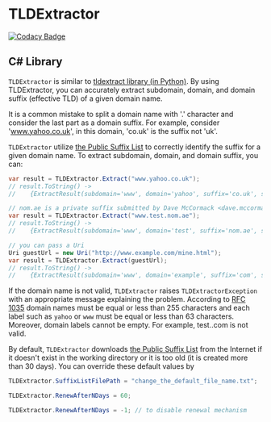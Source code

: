 # TLDExtractor

[![Codacy Badge](https://api.codacy.com/project/badge/Grade/cb49a4752ea24f16968f46624cd7c5de)](https://www.codacy.com/app/aniakanl/TLDExtractor?utm_source=github.com&utm_medium=referral&utm_content=aniakanl/TLDExtractor&utm_campaign=badger)

## C# Library
`TLDExtractor` is similar to [tldextract library (in Python)](https://github.com/john-kurkowski/tldextract). By using TLDExtractor, you can accurately extract subdomain, domain, and domain suffix (effective TLD) of a given domain name.

It is a common mistake to split a domain name with '.' character and consider the last part as a domain suffix. For example, consider 'www.yahoo.co.uk', in this domain, 'co.uk' is the suffix not 'uk'.

`TLDExtractor` utilize [the Public Suffix List](https://www.publicsuffix.org/list/public_suffix_list.dat) to correctly identify the suffix for a given domain name. To extract subdomain, domain, and domain suffix, you can:

```csharp
var result = TLDExtractor.Extract("www.yahoo.co.uk");
// result.ToString() -> 
//    {ExtractResult(subdomain='www', domain='yahoo', suffix='co.uk', suffix type='ICANN')}

// nom.ae is a private suffix submitted by Dave McCormack <dave.mccormack@nymnom.com>
var result = TLDExtractor.Extract("www.test.nom.ae");
// result.ToString() -> 
//    {ExtractResult(subdomain='www', domain='test', suffix='nom.ae', suffix type='Private')}

// you can pass a Uri
Uri guestUrl = new Uri("http://www.example.com/mine.html");
var result = TLDExtractor.Extract(guestUrl);
// result.ToString() -> 
//    {ExtractResult(subdomain='www', domain='example', suffix='com', suffix type='ICANN')}
```

If the domain name is not valid, `TLDExtractor` raises `TLDExtractorException` with an appropriate message explaining the problem. According to [RFC 1035](https://tools.ietf.org/html/rfc1035) domain names must be equal or less than 255 characters and each label such as `yahoo` or `www` must be equal or less than 63 characters. Moreover, domain labels cannot be empty. For example, test..com is not valid. 

By default, `TLDExtractor` downloads [the Public Suffix List](https://www.publicsuffix.org/list/public_suffix_list.dat) from the Internet if it doesn't exist in the working directory or it is too old (it is created more than 30 days). You can override these default values by

```csharp
TLDExtractor.SuffixListFilePath = "change_the_default_file_name.txt";

TLDExtractor.RenewAfterNDays = 60; 

TLDExtractor.RenewAfterNDays = -1; // to disable renewal mechanism
```
